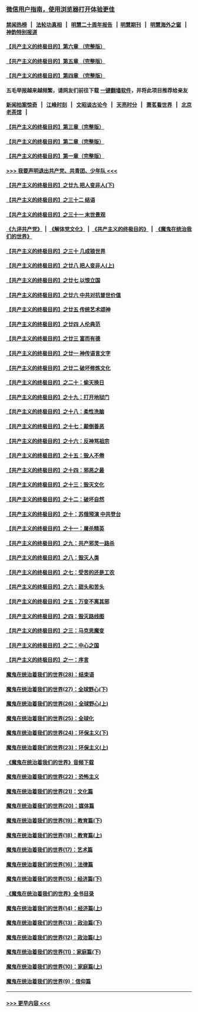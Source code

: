### [微信用户指南，使用浏览器打开体验更佳](https://github.com/gfw-breaker/banned-news1/blob/master/indexes/wechat-guide.md?t=0)
#### [禁闻热榜](热点新闻.md?t=0)  &nbsp;&nbsp;|&nbsp;&nbsp; [法轮功真相](https://github.com/gfw-breaker/truth/blob/master/README.md?t=0) &nbsp;&nbsp;|&nbsp;&nbsp; [明慧二十周年报告](https://github.com/gfw-breaker/mh-reports/blob/master/README.md?t=0) &nbsp;&nbsp;|&nbsp;&nbsp;[明慧期刊](https://github.com/gfw-breaker/mh-qikan) &nbsp;&nbsp;|&nbsp;&nbsp; [明慧海外之窗](https://github.com/gfw-breaker/mh-news/blob/master/README.md?t=0) &nbsp;&nbsp;|&nbsp;&nbsp; [神韵特别报道](https://github.com/gfw-breaker/mh-news/blob/master/shenyun.md?t=0)
#### [【共产主义的终极目的】第六章 （完整版）](../pages/nsc422/n11428913.md?t=02171544) 
#### [【共产主义的终极目的】第五章 （完整版）](../pages/nsc422/n11428912.md?t=02171544) 
#### [【共产主义的终极目的】第四章 （完整版）](../pages/nsc422/n11428907.md?t=02171544) 
#### 五毛举报越来越频繁，请网友们前往下载 [一键翻墙软件](https://github.com/gfw-breaker/ssr-accounts)，并将此项目推荐给亲友
#### [新闻拍案惊奇](https://github.com/gfw-breaker/banned-news1/blob/master/pages/link4.md) &nbsp;&nbsp;|&nbsp;&nbsp; [江峰时刻](https://github.com/gfw-breaker/banned-news1/blob/master/pages/link4.md) &nbsp;&nbsp;|&nbsp;&nbsp; [文昭谈古论今](https://github.com/gfw-breaker/banned-news1/blob/master/pages/link4.md) &nbsp;&nbsp;|&nbsp;&nbsp; [天亮时分](https://github.com/gfw-breaker/banned-news1/blob/master/pages/link4.md) &nbsp;&nbsp;|&nbsp;&nbsp; [萧茗看世界](https://github.com/gfw-breaker/banned-news1/blob/master/pages/link4.md) &nbsp;&nbsp;|&nbsp;&nbsp; [北京老茶馆](https://github.com/gfw-breaker/banned-news1/blob/master/pages/link4.md) &nbsp;&nbsp;|&nbsp;&nbsp; 
#### [【共产主义的终极目的】第三章（完整版）](../pages/nsc422/n11428848.md?t=02171544) 
#### [【共产主义的终极目的】第二章（完整版）](../pages/nsc422/n11428831.md?t=02171544) 
#### [【共产主义的终极目的】第一章（完整版）](../pages/nsc422/n11417651.md?t=02171544) 
#### [>>> 我要声明退出共产党、共青团、少年队 <<<](https://github.com/begood0513/goodnews/blob/master/quit/letter.md) 
#### [【共产主义的终极目的】之廿九 把人变非人(下)](../pages/nsc422/n11344140.md?t=02171544) 
#### [【共产主义的终极目的】之三十二 结语](../pages/nsc422/n11360535.md?t=02171544) 
#### [【共产主义的终极目的】之三十一 末世景观](../pages/nsc422/n11351129.md?t=02171544) 
#### [《九评共产党》](https://github.com/begood0513/9ping.md/blob/master/README.md) &nbsp;|&nbsp; [《解体党文化》](../../../../jtdwh.md/blob/master/README.md)  &nbsp;|&nbsp; [《共产主义的终极目的》](../../../../gczydzjmd.md/blob/master/README.md) &nbsp;|&nbsp; [《魔鬼在统治我们的世界》](../../../../mgztzwmdsj.md/blob/master/README.md) 
#### [【共产主义的终极目的】之三十 几成狼世界](../pages/nsc422/n11348280.md?t=02171544) 
#### [【共产主义的终极目的】之廿八 把人变非人(上)](../pages/nsc422/n11340492.md?t=02171544) 
#### [【共产主义的终极目的】之廿七 以恨立国](../pages/nsc422/n11336944.md?t=02171544) 
#### [【共产主义的终极目的】之廿六 中共对抗普世价值](../pages/nsc422/n11324785.md?t=02171544) 
#### [【共产主义的终极目的】之廿五 传统艺术颂神](../pages/nsc422/n11296396.md?t=02171544) 
#### [【共产主义的终极目的】之廿四 人伦典范](../pages/nsc422/n11296397.md?t=02171544) 
#### [【共产主义的终极目的】之廿三 富而有德](../pages/nsc422/n11283598.md?t=02171544) 
#### [【共产主义的终极目的】之廿一 神传语言文字](../pages/nsc422/n11263265.md?t=02171544) 
#### [【共产主义的终极目的】之廿二 破坏修炼文化](../pages/nsc422/n11245728.md?t=02171544) 
#### [【共产主义的终极目的】之二十：偷天换日](../pages/nsc422/n11238846.md?t=02171544) 
#### [【共产主义的终极目的】之十九：打开地狱门](../pages/nsc422/n11206376.md?t=02171544) 
#### [【共产主义的终极目的】之十八：柔性洗脑](../pages/nsc422/n11199994.md?t=02171544) 
#### [【共产主义的终极目的】之十七：颠倒善恶](../pages/nsc422/n11179782.md?t=02171544) 
#### [【共产主义的终极目的】之十六：反神骂祖宗](../pages/nsc422/n11166798.md?t=02171544) 
#### [【共产主义的终极目的】之十五：毁人不倦](../pages/nsc422/n11166792.md?t=02171544) 
#### [【共产主义的终极目的】之十四：邪恶之最](../pages/nsc422/n11150249.md?t=02171544) 
#### [【共产主义的终极目的】之十三：毁灭文化](../pages/nsc422/n11135227.md?t=02171544) 
#### [【共产主义的终极目的】之十二：破坏自然](../pages/nsc422/n11135214.md?t=02171544) 
#### [【共产主义的终极目的】之十：苏俄预演 中共登台](../pages/nsc422/n11118424.md?t=02171544) 
#### [【共产主义的终极目的】之十一：屠杀精英](../pages/nsc422/n11118442.md?t=02171544) 
#### [【共产主义的终极目的】之九：共产邪灵一路杀](../pages/nsc422/n11114139.md?t=02171544) 
#### [【共产主义的终极目的】之八：毁灭人类](../pages/nsc422/n11108503.md?t=02171544) 
#### [【共产主义的终极目的】之七：受苦的还是工农](../pages/nsc422/n11101809.md?t=02171544) 
#### [【共产主义的终极目的】之六：甜头和苦头](../pages/nsc422/n11096971.md?t=02171544) 
#### [【共产主义的终极目的】之五：万变不离其邪](../pages/nsc422/n11091285.md?t=02171544) 
#### [【共产主义的终极目的】之四：毁灭路线图](../pages/nsc422/n11086284.md?t=02171544) 
#### [【共产主义的终极目的】之三：马克思魔变](../pages/nsc422/n11061941.md?t=02171544) 
#### [【共产主义的终极目的】之二：中心之国](../pages/nsc422/n11047728.md?t=02171544) 
#### [【共产主义的终极目的】之一：序言](../pages/nsc422/n11086077.md?t=02171544) 
#### [魔鬼在统治着我们的世界(28)：结束语](../pages/nsc422/n10936246.md?t=02171544) 
#### [魔鬼在统治着我们的世界(27)：全球野心(下)](../pages/nsc422/n10928319.md?t=02171544) 
#### [魔鬼在统治着我们的世界(26)：全球野心(上)](../pages/nsc422/n10900318.md?t=02171544) 
#### [魔鬼在统治着我们的世界(25)：全球化](../pages/nsc422/n10788205.md?t=02171544) 
#### [魔鬼在统治着我们的世界(24)：环保主义(下)](../pages/nsc422/n10695307.md?t=02171544) 
#### [魔鬼在统治着我们的世界(23)：环保主义(上)](../pages/nsc422/n10688613.md?t=02171544) 
#### [《魔鬼在统治着我们的世界》音频下载](../pages/nsc422/n10635553.md?t=02171544) 
#### [魔鬼在统治着我们的世界(22)：恐怖主义](../pages/nsc422/n10614727.md?t=02171544) 
#### [魔鬼在统治着我们的世界(21)：文化篇](../pages/nsc422/n10597706.md?t=02171544) 
#### [魔鬼在统治着我们的世界(20)：媒体篇](../pages/nsc422/n10586579.md?t=02171544) 
#### [魔鬼在统治着我们的世界(19)：教育篇(下)](../pages/nsc422/n10564808.md?t=02171544) 
#### [魔鬼在统治着我们的世界(18)：教育篇(上)](../pages/nsc422/n10526970.md?t=02171544) 
#### [魔鬼在统治着我们的世界(17)：艺术篇](../pages/nsc422/n10499093.md?t=02171544) 
#### [魔鬼在统治着我们的世界(16)：法律篇](../pages/nsc422/n10485969.md?t=02171544) 
#### [魔鬼在统治着我们的世界(15)：经济篇(下)](../pages/nsc422/n10469975.md?t=02171544) 
#### [《魔鬼在统治着我们的世界》全书目录](../pages/nsc422/n10464261.md?t=02171544) 
#### [魔鬼在统治着我们的世界(14)：经济篇(上)](../pages/nsc422/n10457370.md?t=02171544) 
#### [魔鬼在统治着我们的世界(13)：政治篇(下)](../pages/nsc422/n10448270.md?t=02171544) 
#### [魔鬼在统治着我们的世界(12)：政治篇(上)](../pages/nsc422/n10444576.md?t=02171544) 
#### [魔鬼在统治着我们的世界(11)：家庭篇(下)](../pages/nsc422/n10440961.md?t=02171544) 
#### [魔鬼在统治着我们的世界(10)：家庭篇(上)](../pages/nsc422/n10435448.md?t=02171544) 
#### [魔鬼在统治着我们的世界(9)：信仰篇](../pages/nsc422/n10432159.md?t=02171544) 

----
#### [ >>> 更早内容 <<< ](../indexes/nsc422-earlier.md)
